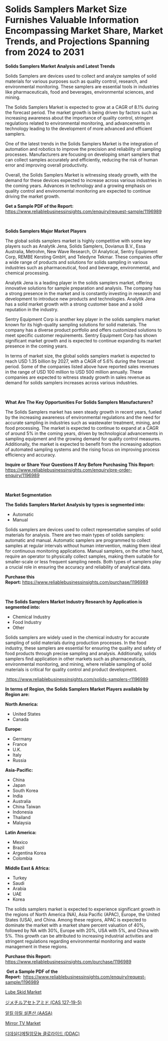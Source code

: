 <p><h1>Solids Samplers Market Size Furnishes Valuable Information Encompassing Market Share, Market Trends, and Projections Spanning from 2024 to 2031</h1></p><p><strong>Solids Samplers Market Analysis and Latest Trends</strong></p>
<p><p>Solids Samplers are devices used to collect and analyze samples of solid materials for various purposes such as quality control, research, and environmental monitoring. These samplers are essential tools in industries like pharmaceuticals, food and beverages, environmental sciences, and mining.</p><p>The Solids Samplers Market is expected to grow at a CAGR of 8.1% during the forecast period. The market growth is being driven by factors such as increasing awareness about the importance of quality control, stringent regulations related to environmental monitoring, and advancements in technology leading to the development of more advanced and efficient samplers.</p><p>One of the latest trends in the Solids Samplers Market is the integration of automation and robotics to improve the precision and reliability of sampling processes. Manufacturers are focusing on developing smart samplers that can collect samples accurately and efficiently, reducing the risk of human error and improving overall productivity.</p><p>Overall, the Solids Samplers Market is witnessing steady growth, with the demand for these devices expected to increase across various industries in the coming years. Advances in technology and a growing emphasis on quality control and environmental monitoring are expected to continue driving the market growth.</p></p>
<p><strong>Get a Sample PDF of the Report:&nbsp;</strong> <a href="https://www.reliablebusinessinsights.com/enquiry/request-sample/1196989">https://www.reliablebusinessinsights.com/enquiry/request-sample/1196989</a></p>
<p>&nbsp;</p>
<p><strong>Solids Samplers Major Market Players</strong></p>
<p><p>The global solids samplers market is highly competitive with some key players such as Analytik Jena, Solids Samplers, Dovianus B.V., Essa Australia, Metrohm, New Wave Research, OI Analytical, Sentry Equipment Corp, REMBE Kersting GmbH, and Teledyne Tekmar. These companies offer a wide range of products and solutions for solids sampling in various industries such as pharmaceutical, food and beverage, environmental, and chemical processing.</p><p>Analytik Jena is a leading player in the solids samplers market, offering innovative solutions for sample preparation and analysis. The company has a strong presence in the market and is constantly investing in research and development to introduce new products and technologies. Analytik Jena has a solid market growth with a strong customer base and a solid reputation in the industry.</p><p>Sentry Equipment Corp is another key player in the solids samplers market known for its high-quality sampling solutions for solid materials. The company has a diverse product portfolio and offers customized solutions to meet specific customer requirements. Sentry Equipment Corp has shown significant market growth and is expected to continue expanding its market presence in the coming years.</p><p>In terms of market size, the global solids samplers market is expected to reach USD 1.35 billion by 2027, with a CAGR of 5.6% during the forecast period. Some of the companies listed above have reported sales revenues in the range of USD 100 million to USD 500 million annually. These companies are expected to witness steady growth in sales revenue as demand for solids samplers increases across various industries.</p></p>
<p>&nbsp;</p>
<p><strong>What Are The Key Opportunities For Solids Samplers Manufacturers?</strong></p>
<p><p>The Solids Samplers market has seen steady growth in recent years, fueled by the increasing awareness of environmental regulations and the need for accurate sampling in industries such as wastewater treatment, mining, and food processing. The market is expected to continue to expand at a CAGR of around 5% in the coming years, driven by technological advancements in sampling equipment and the growing demand for quality control measures. Additionally, the market is expected to benefit from the increasing adoption of automated sampling systems and the rising focus on improving process efficiency and accuracy.</p></p>
<p><strong>Inquire or Share Your Questions If Any Before Purchasing This Report:</strong> <a href="https://www.reliablebusinessinsights.com/enquiry/pre-order-enquiry/1196989">https://www.reliablebusinessinsights.com/enquiry/pre-order-enquiry/1196989</a></p>
<p>&nbsp;</p>
<p><strong>Market Segmentation</strong></p>
<p><strong>The Solids Samplers Market Analysis by types is segmented into:</strong></p>
<p><ul><li>Automatic</li><li>Manual</li></ul></p>
<p><p>Solids samplers are devices used to collect representative samples of solid materials for analysis. There are two main types of solids samplers: automatic and manual. Automatic samplers are programmed to collect samples at regular intervals without human intervention, making them ideal for continuous monitoring applications. Manual samplers, on the other hand, require an operator to physically collect samples, making them suitable for smaller-scale or less frequent sampling needs. Both types of samplers play a crucial role in ensuring the accuracy and reliability of analytical data.</p></p>
<p><strong>Purchase this Report:&nbsp;</strong><a href="https://www.reliablebusinessinsights.com/purchase/1196989">https://www.reliablebusinessinsights.com/purchase/1196989</a></p>
<p>&nbsp;</p>
<p><strong>The Solids Samplers Market Industry Research by Application is segmented into:</strong></p>
<p><ul><li>Chemical Industry</li><li>Food Industry</li><li>Other</li></ul></p>
<p><p>Solids samplers are widely used in the chemical industry for accurate sampling of solid materials during production processes. In the food industry, these samplers are essential for ensuring the quality and safety of food products through precise sampling and analysis. Additionally, solids samplers find application in other markets such as pharmaceuticals, environmental monitoring, and mining, where reliable sampling of solid materials is critical for quality control and product development.</p></p>
<p><a href="https://www.reliablebusinessinsights.com/solids-samplers-r1196989">&nbsp;https://www.reliablebusinessinsights.com/solids-samplers-r1196989</a></p>
<p><strong>In terms of Region, the Solids Samplers Market Players available by Region are:</strong></p>
<p>
    <p> <strong> North America: </strong>
        <ul>
            <li>United States</li>
            <li>Canada</li>
        </ul>
        </p> 
    <p> <strong> Europe: </strong>
        <ul>
            <li>Germany</li>
            <li>France</li>
            <li>U.K.</li>
            <li>Italy</li>
            <li>Russia</li>
        </ul>
        </p> 
    <p> <strong> Asia-Pacific: </strong>
        <ul>
            <li>China</li>
            <li>Japan</li>
            <li>South Korea</li>
            <li>India</li>
            <li>Australia</li>
            <li>China Taiwan</li>
            <li>Indonesia</li>
            <li>Thailand</li>
            <li>Malaysia</li>
        </ul>
        </p> 
    <p> <strong> Latin America: </strong>
        <ul>
            <li>Mexico</li>
            <li>Brazil</li>
            <li>Argentina Korea</li>
            <li>Colombia</li>
        </ul>
        </p> 
    <p> <strong> Middle East & Africa: </strong>
        <ul>
            <li>Turkey</li>
            <li>Saudi</li>
            <li>Arabia</li>
            <li>UAE</li>
            <li>Korea</li>
        </ul>
    </p>
    </p>
<p><p>The solids samplers market is expected to experience significant growth in the regions of North America (NA), Asia Pacific (APAC), Europe, the United States (USA), and China. Among these regions, APAC is expected to dominate the market with a market share percent valuation of 40%, followed by NA with 30%, Europe with 20%, USA with 5%, and China with 5%. This growth can be attributed to increasing industrial activities and stringent regulations regarding environmental monitoring and waste management in these regions.</p></p>
<p><strong>Purchase this Report: </strong><a href="https://www.reliablebusinessinsights.com/purchase/1196989">https://www.reliablebusinessinsights.com/purchase/1196989</a></p>
<p>&nbsp;<strong>Get a Sample PDF of the Report:&nbsp;&nbsp;</strong><a href="https://www.reliablebusinessinsights.com/enquiry/request-sample/1196989">https://www.reliablebusinessinsights.com/enquiry/request-sample/1196989</a></p>
<p><strong></strong></p>
<p><p><a href="https://github.com/khayangel/Market-Research-Report-List-4/blob/main/lube-skid-market.md">Lube Skid Market</a></p><p><a href="https://github.com/DayanaRunolfsdottir/Market-Research-Report-List-1/blob/main/1738248163599.md">ジメチルアセトアミド (CAS 127-19-5)</a></p><p><a href="https://github.com/risastia4/Market-Research-Report-List-1/blob/main/1123803176129.md">알킬 아릴 설폰산 (AASA)</a></p><p><a href="https://www.linkedin.com/pulse/mirror-tv-market-research-report-includes-analysis-size-share-imgke?trackingId=uhbtFXkNmesooXXWOMTQww%3D%3D">Mirror TV Market</a></p><p><a href="https://github.com/amuji413411/Market-Research-Report-List-1/blob/main/4757616176128.md">디데실디메틸암모늄 클로라이드 (DDAC)</a></p></p>